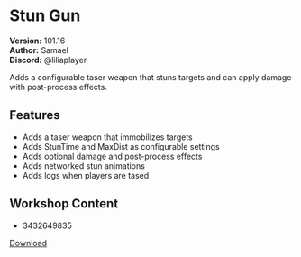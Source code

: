 # Stun Gun

**Version:** 101.16  
**Author:** Samael  
**Discord:** @liliaplayer  

Adds a configurable taser weapon that stuns targets and can apply damage with post-process effects.

## Features

- Adds a taser weapon that immobilizes targets
- Adds StunTime and MaxDist as configurable settings
- Adds optional damage and post-process effects
- Adds networked stun animations
- Adds logs when players are tased

## Workshop Content

- 3432649835

[Download](https://github.com/LiliaFramework/Modules/raw/refs/heads/gh-pages/stungun.zip)
